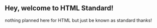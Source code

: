 ## Hey, welcome to HTML Standard!
nothing planned here for HTML but just be known as standard thanks!
